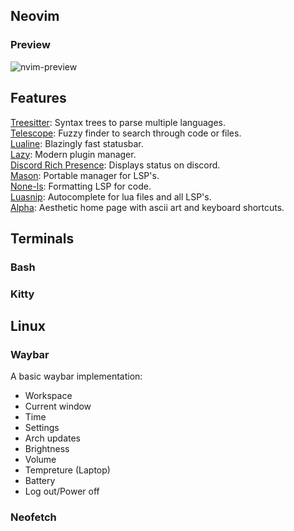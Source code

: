 ## Neovim  
### Preview
![nvim-preview](https://github.com/Anish1337/dotfiles/assets/15726203/fff05a7e-caeb-42c5-aad0-06bbd8654f4b)  
## Features  
[Treesitter](https://github.com/nvim-treesitter/nvim-treesitter): Syntax trees to parse multiple languages.  
[Telescope](https://github.com/nvim-telescope/telescope.nvim): Fuzzy finder to search through code or files.  
[Lualine](https://github.com/nvim-lualine/lualine.nvim): Blazingly fast statusbar.  
[Lazy](https://github.com/folke/lazy.nvim): Modern plugin manager.    
[Discord Rich Presence](https://github.com/andweeb/presence.nvim): Displays status on discord.  
[Mason](https://github.com/williamboman/mason.nvim): Portable manager for LSP's.  
[None-ls](https://github.com/nvimtools/none-ls.nvim): Formatting LSP for code.  
[Luasnip](https://github.com/L3MON4D3/LuaSnip): Autocomplete for lua files and all LSP's.  
[Alpha](https://github.com/goolord/alpha-nvim): Aesthetic home page with ascii art and keyboard shortcuts.  
## Terminals

### Bash  

### Kitty  


## Linux  
### Waybar  
A basic waybar implementation:  
* Workspace
* Current window
* Time
* Settings
* Arch updates
* Brightness
* Volume
* Tempreture (Laptop)
* Battery
* Log out/Power off

### Neofetch  



